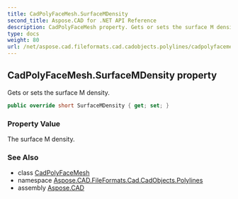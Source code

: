 ```yaml
---
title: CadPolyFaceMesh.SurfaceMDensity
second_title: Aspose.CAD for .NET API Reference
description: CadPolyFaceMesh property. Gets or sets the surface M density
type: docs
weight: 80
url: /net/aspose.cad.fileformats.cad.cadobjects.polylines/cadpolyfacemesh/surfacemdensity/
---
```

## CadPolyFaceMesh.SurfaceMDensity property

Gets or sets the surface M density.

```csharp
public override short SurfaceMDensity { get; set; }
```

### Property Value

The surface M density.

### See Also

* class [CadPolyFaceMesh](../)
* namespace [Aspose.CAD.FileFormats.Cad.CadObjects.Polylines](../../../aspose.cad.fileformats.cad.cadobjects.polylines/)
* assembly [Aspose.CAD](../../../)


